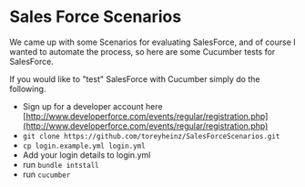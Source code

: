 # Sales Force Scenarios

We came up with some Scenarios for evaluating SalesForce, and of course I wanted to automate the process, so here are some Cucumber tests for SalesForce.

If you would like to "test" SalesForce with Cucumber simply do the following.

* Sign up for a developer account here [http://www.developerforce.com/events/regular/registration.php](http://www.developerforce.com/events/regular/registration.php)
* `git clone https://github.com/toreyheinz/SalesForceScenarios.git`
* `cp login.example.yml login.yml`
* Add your login details to login.yml
* run `bundle intstall`
* run `cucumber`
